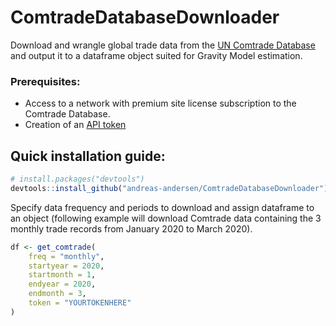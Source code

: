 # ComtradeDatabaseDownloader

Download and wrangle global trade data from the 
[UN Comtrade Database](https://comtrade.un.org/) and output it to a dataframe 
object suited for Gravity Model estimation.

### Prerequisites:

- Access to a network with premium site license subscription to the Comtrade
Database.
- Creation of an [API token](https://comtrade.un.org/api/swagger/ui/index\#/Auth)

## Quick installation guide:

``` r
# install.packages("devtools")
devtools::install_github("andreas-andersen/ComtradeDatabaseDownloader")
```

Specify data frequency and periods to download and assign dataframe to an object 
(following example will download Comtrade data containing the 3 monthly trade 
records from January 2020 to March 2020).

``` r
df <- get_comtrade(
    freq = "monthly",
    startyear = 2020,
    startmonth = 1,
    endyear = 2020,
    endmonth = 3,
    token = "YOURTOKENHERE"
)
```